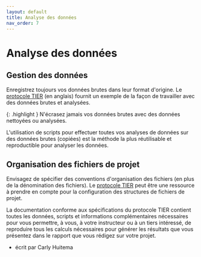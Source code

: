 ```yaml
---
layout: default
title: Analyse des données
nav_order: 7
---
```


# Analyse des données

## Gestion des données

Enregistrez toujours vos données brutes dans leur format d'origine. Le [protocole TIER](https://www.projecttier.org/tier-protocol/protocol-4-0/) (en anglais) fournit un exemple de la façon de travailler avec des données brutes et analysées.

{: .highlight }
N'écrasez jamais vos données brutes avec des données nettoyées ou analysées.

L'utilisation de scripts pour effectuer toutes vos analyses de données sur des données brutes (copiées) est la méthode la plus réutilisable et reproductible pour analyser les données.

## Organisation des fichiers de projet

Envisagez de spécifier des conventions d'organisation des fichiers (en plus de la dénomination des fichiers). Le [protocole TIER](https://www.projecttier.org/tier-protocol/protocol-4-0/) peut être une ressource à prendre en compte pour la configuration des structures de fichiers de projet.

La documentation conforme aux spécifications du protocole TIER contient toutes les données, scripts et informations complémentaires nécessaires pour vous permettre, à vous, à votre instructeur ou à un tiers intéressé, de reproduire tous les calculs nécessaires pour générer les résultats que vous présentez dans le rapport que vous rédigez sur votre projet.

- écrit par Carly Huitema
